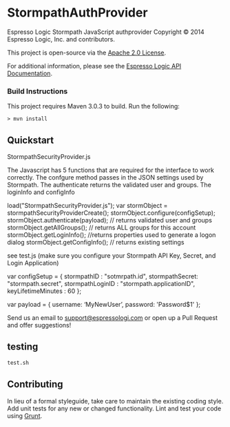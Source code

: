 StormpathAuthProvider
=====================

Espresso Logic Stormpath JavaScript authprovider
Copyright &copy; 2014 Espresso Logic, Inc. and contributors.

This project is open-source via the [Apache 2.0 License](http://www.apache.org/licenses/LICENSE-2.0).

For additional information, please see the [Espresso Logic API Documentation](https://sites.google.com/a/espressologic.com/site/docs/logic-designer/security/authentication#TOC-Custom-Authentication-Provider).

### Build Instructions ###
This project requires Maven 3.0.3 to build.  Run the following:

`> mvn install`

## Quickstart

StormpathSecurityProvider.js

The Javascript has 5 functions that are required for the interface to work correctly.  The confgure method passes in the JSON settings used by Stormpath.  The authenticate returns the validated user and groups.  The loginInfo and configInfo

load("StormpathSecurityProvider.js");
var stormObject = stormpathSecurityProviderCreate();
stormObject.configure(configSetup);
stormObject.authenticate(payload);  // returns validated user and groups
stormObject.getAllGroups();    // returns ALL groups for this account
stormObject.getLoginInfo();   //returns properties used to generate a logon dialog
stormObject.getConfigInfo(); // returns existing settings


see test.js  (make sure you configure your Stormpath API Key, Secret, and Login Application)


var configSetup = {
    stormpathID : "sotmrpath.id",
    stormpathSecret: "stormpath.secret",
    stormpathLoginID : "stormpath.applicationID",
    keyLifetimeMinutes : 60
};

var payload = {
     	username: ‘MyNewUser’,
     	password: 'Password$1'
};



Send us an email to support@espressologi.com or open up a Pull Request and offer suggestions!

## testing

```bash
test.sh
```

## Contributing
In lieu of a formal styleguide, take care to maintain the existing coding style. Add unit tests for any new or changed functionality. Lint and test your code using [Grunt](http://gruntjs.com/).
